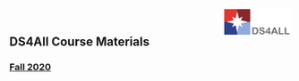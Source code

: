 <head>
  <link rel="shortcut icon" type="image/x-icon" href="images/favicon/favicon.ico">
</head>
<!-- ![DS4ALL Logo](/images/ds4all_logo_3100x1200.png) -->
<img src="images/ds4all_logo_3100x1200.png" width="120" align="right">
<br>


## DS4All Course Materials


### [Fall 2020]( http://34.74.121.42/hub/user-redirect/git-pull?repo=https%3A%2F%2Fgithub.com%2Fds4all%2FFa2020&urlpath=lab%2Ftree%2FFa2020%2Findex.ipynb )



